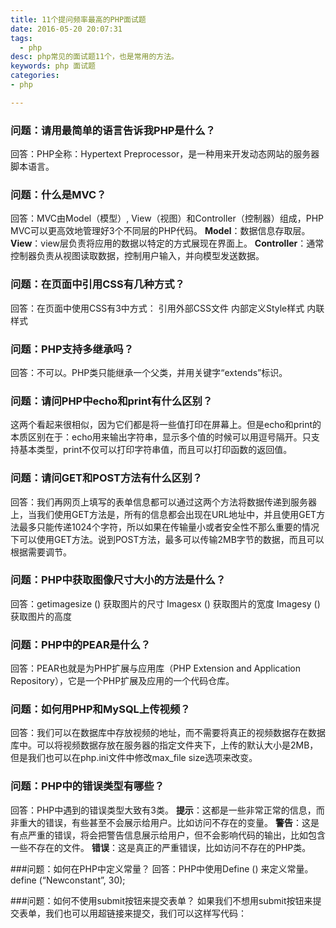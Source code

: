 ```yaml
---
title: 11个提问频率最高的PHP面试题
date: 2016-05-20 20:07:31
tags:
  - php 
desc: php常见的面试题11个，也是常用的方法。
keywords: php 面试题 
categories:
- php

---
```

### 问题：请用最简单的语言告诉我PHP是什么？
回答：PHP全称：Hypertext Preprocessor，是一种用来开发动态网站的服务器脚本语言。
<!--more-->
### 问题：什么是MVC？
回答：MVC由Model（模型）, View（视图）和Controller（控制器）组成，PHP MVC可以更高效地管理好3个不同层的PHP代码。
**Model**：数据信息存取层。
**View**：view层负责将应用的数据以特定的方式展现在界面上。
**Controller**：通常控制器负责从视图读取数据，控制用户输入，并向模型发送数据。

### 问题：在页面中引用CSS有几种方式？
回答：在页面中使用CSS有3中方式：
引用外部CSS文件
内部定义Style样式
内联样式

### 问题：PHP支持多继承吗？
回答：不可以。PHP类只能继承一个父类，并用关键字“extends”标识。

### 问题：请问PHP中echo和print有什么区别？
这两个看起来很相似，因为它们都是将一些值打印在屏幕上。但是echo和print的本质区别在于：echo用来输出字符串，显示多个值的时候可以用逗号隔开。只支持基本类型，print不仅可以打印字符串值，而且可以打印函数的返回值。

### 问题：请问GET和POST方法有什么区别？
回答：我们再网页上填写的表单信息都可以通过这两个方法将数据传递到服务器上，当我们使用GET方法是，所有的信息都会出现在URL地址中，并且使用GET方法最多只能传递1024个字符，所以如果在传输量小或者安全性不那么重要的情况下可以使用GET方法。说到POST方法，最多可以传输2MB字节的数据，而且可以根据需要调节。

### 问题：PHP中获取图像尺寸大小的方法是什么？
回答：getimagesize () 获取图片的尺寸
Imagesx () 获取图片的宽度
Imagesy () 获取图片的高度

### 问题：PHP中的PEAR是什么？
回答：PEAR也就是为PHP扩展与应用库（PHP Extension and Application Repository），它是一个PHP扩展及应用的一个代码仓库。

### 问题：如何用PHP和MySQL上传视频？
回答：我们可以在数据库中存放视频的地址，而不需要将真正的视频数据存在数据库中。可以将视频数据存放在服务器的指定文件夹下，上传的默认大小是2MB，但是我们也可以在php.ini文件中修改max_file size选项来改变。

### 问题：PHP中的错误类型有哪些？
回答：PHP中遇到的错误类型大致有3类。
**提示**：这都是一些非常正常的信息，而非重大的错误，有些甚至不会展示给用户。比如访问不存在的变量。
**警告**：这是有点严重的错误，将会把警告信息展示给用户，但不会影响代码的输出，比如包含一些不存在的文件。
**错误**：这是真正的严重错误，比如访问不存在的PHP类。

###问题：如何在PHP中定义常量？
回答：PHP中使用Define () 来定义常量。
define (“Newconstant”, 30);

###问题：如何不使用submit按钮来提交表单？
如果我们不想用submit按钮来提交表单，我们也可以用超链接来提交，我们可以这样写代码：

